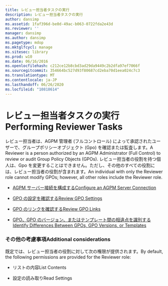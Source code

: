 ```yaml
---
title: レビュー担当者タスクの実行
description: レビュー担当者タスクの実行
author: dansimp
ms.assetid: 1faf396d-be0d-49ac-b063-0722fda2e43d
ms.reviewer: ''
manager: dansimp
ms.author: dansimp
ms.pagetype: mdop
ms.mktglfcycl: manage
ms.sitesec: library
ms.prod: w10
ms.date: 06/16/2016
ms.openlocfilehash: c212ce12b8cbd3ad29da9449c2b2dfa97ef7066f
ms.sourcegitcommit: 354664bc527d93f80687cd2eba70d1eea024c7c3
ms.translationtype: MT
ms.contentlocale: ja-JP
ms.lasthandoff: 06/26/2020
ms.locfileid: "10818614"
---
```

# <span data-ttu-id="1b749-103">レビュー担当者タスクの実行</span><span class="sxs-lookup"><span data-stu-id="1b749-103">Performing Reviewer Tasks</span></span>


<span data-ttu-id="1b749-104">レビュー担当者は、AGPM 管理者 (フルコントロール) によって承認されたユーザーで、グループポリシーオブジェクト (Gpo) を確認または監査します。</span><span class="sxs-lookup"><span data-stu-id="1b749-104">A Reviewer is a person authorized by an AGPM Administrator (Full Control) to review or audit Group Policy Objects (GPOs).</span></span> <span data-ttu-id="1b749-105">レビュー担当者の役割を持つ個人は、Gpo を変更することはできません。ただし、その他のすべての役割には、レビュー担当者の役割が含まれます。</span><span class="sxs-lookup"><span data-stu-id="1b749-105">An individual with only the Reviewer role cannot modify GPOs; however, all other roles include the Reviewer role.</span></span>

-   [<span data-ttu-id="1b749-106">AGPM サーバー接続を構成する</span><span class="sxs-lookup"><span data-stu-id="1b749-106">Configure an AGPM Server Connection</span></span>](configure-an-agpm-server-connection-reviewer-agpm30ops.md)

-   [<span data-ttu-id="1b749-107">GPO の設定を確認する</span><span class="sxs-lookup"><span data-stu-id="1b749-107">Review GPO Settings</span></span>](review-gpo-settings-agpm30ops.md)

-   [<span data-ttu-id="1b749-108">GPO のリンクを確認する</span><span class="sxs-lookup"><span data-stu-id="1b749-108">Review GPO Links</span></span>](review-gpo-links-agpm30ops.md)

-   [<span data-ttu-id="1b749-109">GPO、GPO のバージョン、またはテンプレート間の相違点を識別する</span><span class="sxs-lookup"><span data-stu-id="1b749-109">Identify Differences Between GPOs, GPO Versions, or Templates</span></span>](identify-differences-between-gpos-gpo-versions-or-templates-agpm30ops.md)

### <span data-ttu-id="1b749-110">その他の考慮事項</span><span class="sxs-lookup"><span data-stu-id="1b749-110">Additional considerations</span></span>

<span data-ttu-id="1b749-111">既定では、レビュー担当者の役割に対して次の権限が提供されます。</span><span class="sxs-lookup"><span data-stu-id="1b749-111">By default, the following permissions are provided for the Reviewer role:</span></span>

-   <span data-ttu-id="1b749-112">リストの内容</span><span class="sxs-lookup"><span data-stu-id="1b749-112">List Contents</span></span>

-   <span data-ttu-id="1b749-113">設定の読み取り</span><span class="sxs-lookup"><span data-stu-id="1b749-113">Read Settings</span></span>

 

 





